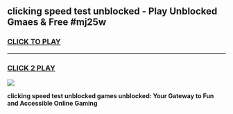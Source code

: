 
## clicking speed test unblocked - Play Unblocked Gmaes & Free #mj25w
<h3>
<a href="https://news.freeplayer.one?title=clicking_speed_test_unblocked&ref=26F">CLICK TO PLAY</a></h3>
<hr>

<h3>
<a href="https://news.freeplayer.one?title=clicking_speed_test_unblocked&ref=26F">CLICK 2 PLAY</a>
  
</h3>

<a href="https://news.freeplayer.one?title=clicking_speed_test_unblocked&ref=26F/"><img src="https://clearcache.store/games.png"></a>


**clicking speed test unblocked games unblocked: Your Gateway to Fun and Accessible Online Gaming**
